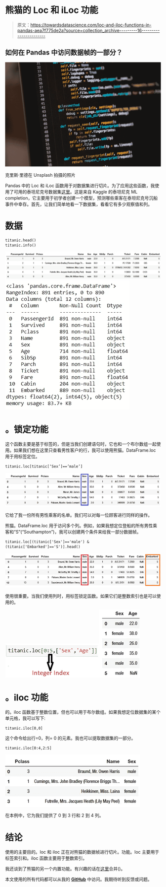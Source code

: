 # 熊猫的 Loc 和 iLoc 功能

> 原文：<https://towardsdatascience.com/loc-and-iloc-functions-in-pandas-aea7f775de2a?source=collection_archive---------16----------------------->

## 如何在 Pandas 中访问数据帧的一部分？

![](img/5c63acf00277c662fb96b2ff7fafea0e.png)

克里斯·里德在 Unsplash 拍摄的照片

Pandas 中的 Loc 和 iLoc 函数用于对数据集进行切片。为了应用这些函数，我使用了可用的泰坦尼克号数据集[这里](https://www.kaggle.com/c/titanic/data)。这是来自 Kaggle 的泰坦尼克 ML completion，它主要用于初学者创建一个模型，预测哪些乘客在泰坦尼克号沉船事件中幸存。首先，让我们简单地看一下数据集，看看它有多少观察值和列。

# 数据

```
titanic.head()
titanic.info()
```

![](img/734f3038c47d783dbd48cbdb168dde68.png)![](img/3b3fb80c6a8c9d3862dfb580d96dcae2.png)

# 。锁定功能

这个函数主要是基于标签的，但是当我们创建语句时，它也和一个布尔数组一起使用。如果我们想在这里只查看男性客户的行，我可以使用熊猫。DataFrame.loc 用于用标签定位。

```
titanic.loc[titanic[‘Sex’]==’male’]
```

![](img/a8ff87ba3aaac2fcc4e9d5afa37ec047.png)

它给了我一份所有男性乘客的名单。我们可以对每一位顾客进行同样的操作。

熊猫。DataFrame.loc 用于访问多个列。例如，如果我想定位登船的所有男性乘客和“S”(“Southampton”)，我可以创建两个条件来给我一部分数据帧。

```
titanic.loc[(titanic['Sex']=='male') & (titanic['Embarked']=='S')].head()
```

![](img/9d303b5f423a5fa279805ae7613a2444.png)

使用很重要。当我们使用列时，用标签锁定函数。如果它们是整数索引也是可以使用的。

![](img/ea69a4d06073d0ebcb36fad4e4cc5627.png)![](img/772ae5ed19929dc5541a3115b637a800.png)

# 。iloc 功能

的。iloc 函数基于整数位置，但也可以用于布尔数组。如果我想定位数据集的某个单元格，我可以写下:

```
titanic.iloc[0,0]
```

这个命令给出行=0，列= 0 的元素。我也可以提取数据集的一部分。

```
titanic.iloc[0:4,2:5]
```

![](img/d42fafe7b2fdff184f6e0c5bd4085d02.png)

在本例中，它为我们提供了 0 到 3 行和 2 到 4 列。

# 结论

使用的主要目的。loc 和 iloc 正在对熊猫的数据帧进行切片。功能。loc 主要用于标签索引和。iloc 函数主要用于整数索引。

我还谈到了熊猫的另一个内置功能。有兴趣的话在[这里](https://medium.com/@s.sadathosseini/pandas-merge-df-1-df-2-aec22f879fea)合并()。

本文使用的所有代码都可以从我的 [**GitHub**](https://github.com/shosseini811/Titanic/blob/master/Titanic%20TWS.ipynb) 中访问。我期待听到反馈或问题。